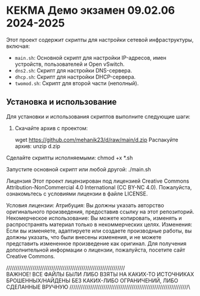 # КЕКМА Демо экзамен 09.02.06 2024-2025

Этот проект содержит скрипты для настройки сетевой инфраструктуры, включая:

- `main.sh`: Основной скрипт для настройки IP-адресов, имен устройств, пользователей и Open vSwitch.
- `dns2.sh`: Скрипт для настройки DNS-сервера.
- `dhcp.sh`: Скрипт для настройки DHCP-сервера.
- `twomod.sh`: Скрипт для второй части (неполный).

## Установка и использование

Для установки и использования скриптов выполните следующие шаги:

1. Скачайте архив с проектом:

   wget https://github.com/mehanik23/d/raw/main/d.zip
Распакуйте архив:
unzip d.zip

Сделайте скрипты исполняемыми:
chmod +x *.sh

Запустите основной скрипт или любой другой:
./main.sh

Лицензия
Этот проект лицензирован под лицензией Creative Commons Attribution-NonCommercial 4.0 International (CC BY-NC 4.0). Пожалуйста, ознакомьтесь с условиями лицензии в файле LICENSE.

Условия лицензии:
Атрибуция: Вы должны указать авторство оригинального произведения, предоставив ссылку на этот репозиторий.
Некомерческое использование: Вы можете копировать, изменять и распространять материал только в некоммерческих целях.
Изменения: Если вы изменяете, адаптируете или создаете производные работы, вы должны указать, что были внесены изменения, и не можете представить измененное произведение как оригинал.
Для получения дополнительной информации о лицензии, пожалуйста, посетите сайт Creative Commons.

/\/\/\/\/\/\/\/\/\/\/\/\/\/\/\/\/\/\/\/\/\/\/\/\/\/\/\/\/\/\/\/\/\/\/\/\/\/\/\/\/\/\/\/\/\/\/\/\/\/\/\/\/\/\/\/\/\/\/\/\/\/\/\
ВАЖНОЕ! ВСЕ ФАЙЛЫ БЫЛИ ЛИБО ВЗЯТЫ НА КАКИХ-ТО ИСТОЧНИКАХ БРОШЕННЫХ/НАЙДЕНЫ БЕЗ КАКИХ-ЛИБО ОГРАНИЧЕНИЙ, ЛИБО СДЕЛАННЫЕ ВРУЧНУЮ 
/\/\/\/\/\/\/\/\/\/\/\/\/\/\/\/\/\/\/\/\/\/\/\/\/\/\/\/\/\/\/\/\/\/\/\/\/\/\/\/\/\/\/\/\/\/\/\/\/\/\/\/\/\/\/\/\/\/\/\/\/\/\/\
